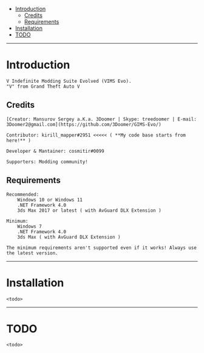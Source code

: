 - [Introduction](#introduction)
	- [Credits](#credits)
	- [Requirements](#requirements)
- [Installation](#installation)
- [TODO](#todo)


---
# Introduction

	V Indefinite Modding Suite Evolved (VIMS Evo).
	"V" from Grand Theft Auto V


## Credits

	[Creator: Mansurov Sergey a.K.a. 3Doomer | Skype: treedoomer | E-mail: 3Doomer2@gmail.com](https://github.com/3Doomer/GIMS-Evo/)

	Contributor: kirill_mapper#2951	<<<<< ( **My code base starts from here!** )

	Developer & Mantainer: cosmitir#0099

	Supporters: Modding community!


## Requirements

	Recommended:
		Windows 10 or Windows 11
		.NET Framework 4.0
		3ds Max 2017 or latest ( with AvGuard DLX Extension )

	Minimum:
		Windows 7
		.NET Framework 4.0
		3ds Max ( with AvGuard DLX Extension )

	The minimum requirements aren't supported even if it works! Always use the latest version.


---
# Installation
	<todo>

---
# TODO
	<todo>